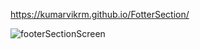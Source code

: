 https://kumarvikrm.github.io/FotterSection/

![footerSectionScreen](https://github.com/user-attachments/assets/af1627a1-9dc2-45f3-83a3-91a66dbc2306)

